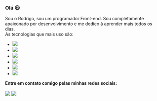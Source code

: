 ### Olá 😃
Sou o Rodrigo, sou um programador Front-end. Sou completamente apaixonado por desenvolvimento e me dedico à aprender mais todos os dias. <br>
As tecnologias que mais uso são: 

- <img src="https://img.shields.io/badge/HTML-239120?style=for-the-badge&logo=html5&logoColor=white">
- <img src="https://img.shields.io/badge/CSS-239120?&style=for-the-badge&logo=css3&logoColor=white">
- <img src="https://img.shields.io/badge/Tailwind_CSS-38B2AC?style=for-the-badge&logo=tailwind-css&logoColor=white">
- <img src="https://img.shields.io/badge/JavaScript-F7DF1E?style=for-the-badge&logo=javascript&logoColor=black">
- <img src="https://img.shields.io/badge/React-20232A?style=for-the-badge&logo=react&logoColor=61DAFB">
- <img src="https://img.shields.io/badge/Node.js-43853D?style=for-the-badge&logo=node.js&logoColor=white">

<b>Entre em contato comigo pelas minhas redes sociais:</b> <br><br> 
<a href="https://www.instagram.com/rodri.oliver94/" target="_blank"><img src="https://img.shields.io/badge/Instagram-E4405F?style=for-the-badge&logo=instagram&logoColor=white"></a>
<a href="https://www.linkedin.com/in/s-rodrigo" target="_blank"><img src="https://img.shields.io/badge/LinkedIn-0077B5?style=for-the-badge&logo=linkedin&logoColor=white"></a>
